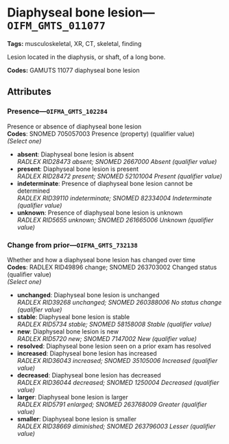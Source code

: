 # Diaphyseal bone lesion—`OIFM_GMTS_011077`

**Tags:** musculoskeletal, XR, CT, skeletal, finding

Lesion located in the diaphysis, or shaft, of a long bone.

**Codes:** GAMUTS 11077 diaphyseal bone lesion

## Attributes

### Presence—`OIFMA_GMTS_102284`

Presence or absence of diaphyseal bone lesion  
**Codes**: SNOMED 705057003 Presence (property) (qualifier value)  
*(Select one)*

- **absent**: Diaphyseal bone lesion is absent  
_RADLEX RID28473 absent; SNOMED 2667000 Absent (qualifier value)_
- **present**: Diaphyseal bone lesion is present  
_RADLEX RID28472 present; SNOMED 52101004 Present (qualifier value)_
- **indeterminate**: Presence of diaphyseal bone lesion cannot be determined  
_RADLEX RID39110 indeterminate; SNOMED 82334004 Indeterminate (qualifier value)_
- **unknown**: Presence of diaphyseal bone lesion is unknown  
_RADLEX RID5655 unknown; SNOMED 261665006 Unknown (qualifier value)_

### Change from prior—`OIFMA_GMTS_732138`

Whether and how a diaphyseal bone lesion has changed over time  
**Codes**: RADLEX RID49896 change; SNOMED 263703002 Changed status (qualifier value)  
*(Select one)*

- **unchanged**: Diaphyseal bone lesion is unchanged  
_RADLEX RID39268 unchanged; SNOMED 260388006 No status change (qualifier value)_
- **stable**: Diaphyseal bone lesion is stable  
_RADLEX RID5734 stable; SNOMED 58158008 Stable (qualifier value)_
- **new**: Diaphyseal bone lesion is new  
_RADLEX RID5720 new; SNOMED 7147002 New (qualifier value)_
- **resolved**: Diaphyseal bone lesion seen on a prior exam has resolved  
- **increased**: Diaphyseal bone lesion has increased  
_RADLEX RID36043 increased; SNOMED 35105006 Increased (qualifier value)_
- **decreased**: Diaphyseal bone lesion has decreased  
_RADLEX RID36044 decreased; SNOMED 1250004 Decreased (qualifier value)_
- **larger**: Diaphyseal bone lesion is larger  
_RADLEX RID5791 enlarged; SNOMED 263768009 Greater (qualifier value)_
- **smaller**: Diaphyseal bone lesion is smaller  
_RADLEX RID38669 diminished; SNOMED 263796003 Lesser (qualifier value)_